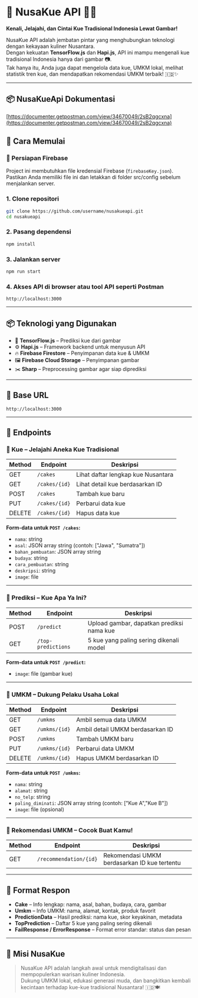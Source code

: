 # 🌟 NusaKue API 🍰🏪  
**Kenali, Jelajahi, dan Cintai Kue Tradisional Indonesia Lewat Gambar!**

NusaKue API adalah jembatan pintar yang menghubungkan teknologi dengan kekayaan kuliner Nusantara.  
Dengan kekuatan **TensorFlow.js** dan **Hapi.js**, API ini mampu mengenali kue tradisional Indonesia hanya dari gambar 📷.  
Tak hanya itu, Anda juga dapat mengelola data kue, UMKM lokal, melihat statistik tren kue, dan mendapatkan rekomendasi UMKM terbaik! 🇮🇩✨

---
## 📦 NusaKueApi Dokumentasi
[https://documenter.getpostman.com/view/34670049/2sB2qgcxna](https://documenter.getpostman.com/view/34670049/2sB2qgcxna)


## 🚀 Cara Memulai

### 🔑 Persiapan Firebase
Project ini membutuhkan file kredensial Firebase (`firebaseKey.json`).  
Pastikan Anda memiliki file ini dan letakkan di folder src/config sebelum menjalankan server.



### 1. Clone repositori
```bash
git clone https://github.com/username/nusakueapi.git
cd nusakueapi
```

### 2. Pasang dependensi
```bash
npm install
```

### 3. Jalankan server
```bash
npm run start
```

### 4. Akses API di browser atau tool API seperti Postman
```
http://localhost:3000
```

---

## 📦 Teknologi yang Digunakan

- 🧠 **TensorFlow.js** – Prediksi kue dari gambar
- ⚙️ **Hapi.js** – Framework backend untuk menyusun API
- 🔥 **Firebase Firestore** – Penyimpanan data kue & UMKM
- 🖼️ **Firebase Cloud Storage** – Penyimpanan gambar
- ✂️ **Sharp** – Preprocessing gambar agar siap diprediksi

---

## 🔗 Base URL
```
http://localhost:3000
```

---

## 📌 Endpoints

### 🍰 Kue – Jelajahi Aneka Kue Tradisional
| Method | Endpoint       | Deskripsi                                      |
|--------|----------------|-----------------------------------------------|
| GET    | `/cakes`       | Lihat daftar lengkap kue Nusantara            |
| GET    | `/cakes/{id}`  | Lihat detail kue berdasarkan ID               |
| POST   | `/cakes`       | Tambah kue baru                               |
| PUT    | `/cakes/{id}`  | Perbarui data kue                             |
| DELETE | `/cakes/{id}`  | Hapus data kue                                |

**Form-data untuk `POST /cakes`:**
- `nama`: string
- `asal`: JSON array string (contoh: ["Jawa", "Sumatra"])
- `bahan_pembuatan`: JSON array string
- `budaya`: string
- `cara_pembuatan`: string
- `deskripsi`: string
- `image`: file

---

### 🤖 Prediksi – Kue Apa Ya Ini?
| Method | Endpoint           | Deskripsi                                   |
|--------|--------------------|---------------------------------------------|
| POST   | `/predict`         | Upload gambar, dapatkan prediksi nama kue   |
| GET    | `/top-predictions` | 5 kue yang paling sering dikenali model     |

**Form-data untuk `POST /predict`:**
- `image`: file (gambar kue)

---

### 🏪 UMKM – Dukung Pelaku Usaha Lokal
| Method | Endpoint       | Deskripsi                                      |
|--------|----------------|-----------------------------------------------|
| GET    | `/umkms`       | Ambil semua data UMKM                         |
| GET    | `/umkms/{id}`  | Ambil detail UMKM berdasarkan ID              |
| POST   | `/umkms`       | Tambah UMKM baru                              |
| PUT    | `/umkms/{id}`  | Perbarui data UMKM                            |
| DELETE | `/umkms/{id}`  | Hapus UMKM berdasarkan ID                     |

**Form-data untuk `POST /umkms`:**
- `nama`: string
- `alamat`: string
- `no_telp`: string
- `paling_diminati`: JSON array string (contoh: ["Kue A","Kue B"])
- `image`: file (opsional)

---

### 🎯 Rekomendasi UMKM – Cocok Buat Kamu!
| Method | Endpoint                | Deskripsi                                      |
|--------|-------------------------|-----------------------------------------------|
| GET    | `/recommendation/{id}`  | Rekomendasi UMKM berdasarkan ID kue tertentu  |

---

## 📄 Format Respon

- **Cake** – Info lengkap: nama, asal, bahan, budaya, cara, gambar
- **Umkm** – Info UMKM: nama, alamat, kontak, produk favorit
- **PredictionData** – Hasil prediksi: nama kue, skor keyakinan, metadata
- **TopPrediction** – Daftar 5 kue yang paling sering dikenali
- **FailResponse / ErrorResponse** – Format error standar: status dan pesan

---

## 🎉 Misi NusaKue
> NusaKue API adalah langkah awal untuk mendigitalisasi dan mempopulerkan warisan kuliner Indonesia.  
Dukung UMKM lokal, edukasi generasi muda, dan bangkitkan kembali kecintaan terhadap kue-kue tradisional Nusantara! 🇮🇩🍽️
